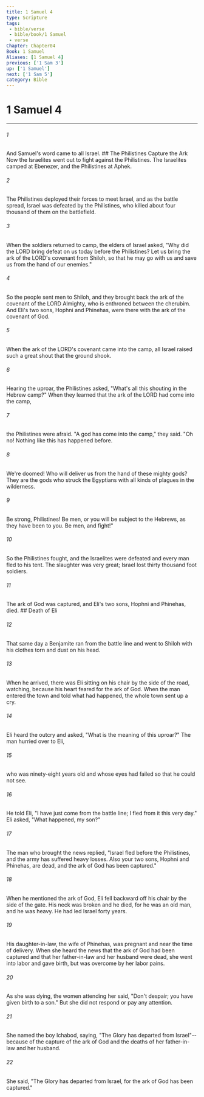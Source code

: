 ```yaml
---
title: 1 Samuel 4
type: Scripture
tags:
 - bible/verse
 - bible/book/1 Samuel
 - verse
Chapter: Chapter04
Book: 1 Samuel
Aliases: [1 Samuel 4]
previous: ['1 Sam 3']
up: ['1 Samuel']
next: ['1 Sam 5']
category: Bible
---
```

# 1 Samuel 4

***


###### 1 
And Samuel's word came to all Israel. ## The Philistines Capture the Ark Now the Israelites went out to fight against the Philistines. The Israelites camped at Ebenezer, and the Philistines at Aphek. 

###### 2 
The Philistines deployed their forces to meet Israel, and as the battle spread, Israel was defeated by the Philistines, who killed about four thousand of them on the battlefield. 

###### 3 
When the soldiers returned to camp, the elders of Israel asked, "Why did the LORD bring defeat on us today before the Philistines? Let us bring the ark of the LORD's covenant from Shiloh, so that he may go with us and save us from the hand of our enemies." 

###### 4 
So the people sent men to Shiloh, and they brought back the ark of the covenant of the LORD Almighty, who is enthroned between the cherubim. And Eli's two sons, Hophni and Phinehas, were there with the ark of the covenant of God. 

###### 5 
When the ark of the LORD's covenant came into the camp, all Israel raised such a great shout that the ground shook. 

###### 6 
Hearing the uproar, the Philistines asked, "What's all this shouting in the Hebrew camp?" When they learned that the ark of the LORD had come into the camp, 

###### 7 
the Philistines were afraid. "A god has come into the camp," they said. "Oh no! Nothing like this has happened before. 

###### 8 
We're doomed! Who will deliver us from the hand of these mighty gods? They are the gods who struck the Egyptians with all kinds of plagues in the wilderness. 

###### 9 
Be strong, Philistines! Be men, or you will be subject to the Hebrews, as they have been to you. Be men, and fight!" 

###### 10 
So the Philistines fought, and the Israelites were defeated and every man fled to his tent. The slaughter was very great; Israel lost thirty thousand foot soldiers. 

###### 11 
The ark of God was captured, and Eli's two sons, Hophni and Phinehas, died. ## Death of Eli 

###### 12 
That same day a Benjamite ran from the battle line and went to Shiloh with his clothes torn and dust on his head. 

###### 13 
When he arrived, there was Eli sitting on his chair by the side of the road, watching, because his heart feared for the ark of God. When the man entered the town and told what had happened, the whole town sent up a cry. 

###### 14 
Eli heard the outcry and asked, "What is the meaning of this uproar?" The man hurried over to Eli, 

###### 15 
who was ninety-eight years old and whose eyes had failed so that he could not see. 

###### 16 
He told Eli, "I have just come from the battle line; I fled from it this very day." Eli asked, "What happened, my son?" 

###### 17 
The man who brought the news replied, "Israel fled before the Philistines, and the army has suffered heavy losses. Also your two sons, Hophni and Phinehas, are dead, and the ark of God has been captured." 

###### 18 
When he mentioned the ark of God, Eli fell backward off his chair by the side of the gate. His neck was broken and he died, for he was an old man, and he was heavy. He had led Israel forty years. 

###### 19 
His daughter-in-law, the wife of Phinehas, was pregnant and near the time of delivery. When she heard the news that the ark of God had been captured and that her father-in-law and her husband were dead, she went into labor and gave birth, but was overcome by her labor pains. 

###### 20 
As she was dying, the women attending her said, "Don't despair; you have given birth to a son." But she did not respond or pay any attention. 

###### 21 
She named the boy Ichabod, saying, "The Glory has departed from Israel"--because of the capture of the ark of God and the deaths of her father-in-law and her husband. 

###### 22 
She said, "The Glory has departed from Israel, for the ark of God has been captured." 
